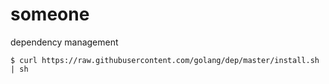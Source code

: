 # someone

dependency management
```
$ curl https://raw.githubusercontent.com/golang/dep/master/install.sh | sh
```
